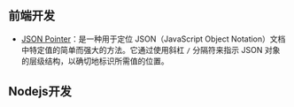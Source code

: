 ## 前端开发

- [JSON Pointer](https://www.npmjs.com/package/jsonpointer)：是一种用于定位 JSON（JavaScript Object Notation）文档中特定值的简单而强大的方法。它通过使用斜杠 `/` 分隔符来指示 JSON 对象的层级结构，以确切地标识所需值的位置。

## Nodejs开发
